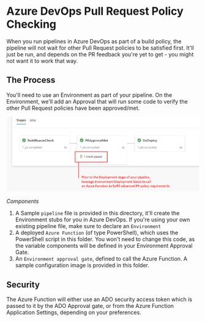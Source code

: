 # Azure DevOps Pull Request Policy Checking

When you run pipelines in Azure DevOps as part of a build policy, the pipeline will not wait for other Pull Request policies to be satisfied first. It'll just be run, and depends on the PR feedback you're yet to get - you might not want it to work that way.

## The Process

You'll need to use an Environment as part of your pipeline.  On the Environment, we'll add an Approval that will run some code to verify the other Pull Request policies have been approved/met.

![overview.png](overview.png)

*Components*
1. A Sample `pipeline` file is provided in this directory, it'll create the Environment stubs for you in Azure DevOps. If you're using your own existing pipeline file, make sure to declare an `Environment`
1. A deployed `Azure Function` (of type PowerShell), which uses the PowerShell script in this folder. You won't need to change this code, as the variable components will be defined in your Environment Approval Gate.
1. An `Environment approval gate`, defined to call the Azure Function.  A sample configuration image is provided in this folder.

## Security

The Azure Function will either use an ADO security access token which is passed to it by the ADO Approval gate, or from the Azure Function Application Settings, depending on your preferences.